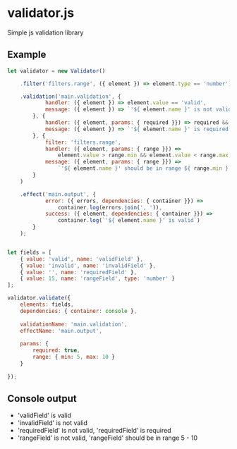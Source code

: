 # validator.js
Simple js validation library

## Example

```javascript
let validator = new Validator()

    .filter('filters.range', ({ element }) => element.type == 'number')

    .validation('main.validation', {
            handler: ({ element }) => element.value == 'valid',
            message: ({ element }) => `'${ element.name }' is not valid`
        }, {
            handler: ({ element, params: { required }}) => required && element.value != '',
            message: ({ element }) => `'${ element.name }' is required`
        }, {
            filter: 'filters.range',
            handler: ({ element, params: { range }}) =>
                element.value > range.min && element.value < range.max,
            message: ({ element, params: { range }}) =>
                `'${ element.name }' should be in range ${ range.min } - ${ range.max }`
        }
    )

    .effect('main.output', {
            error: ({ errors, dependencies: { container }}) =>
                container.log(errors.join(', ')),
            success: ({ element, dependencies: { container }}) =>
                container.log(`'${ element.name }' is valid`)
        }
    );


let fields = [
    { value: 'valid', name: 'validField' },
    { value: 'invalid', name: 'invalidField' },
    { value: '', name: 'requiredField' },
    { value: 15, name: 'rangeField', type: 'number' }
];

validator.validate({
    elements: fields,
    dependencies: { container: console },
    
    validationName: 'main.validation',
    effectName: 'main.output',
    
    params: {
        required: true,
        range: { min: 5, max: 10 }
    }
    
});
```

## Console output
 - 'validField' is valid
 - 'invalidField' is not valid
 - 'requiredField' is not valid, 'requiredField' is required
 - 'rangeField' is not valid, 'rangeField' should be in range 5 - 10
